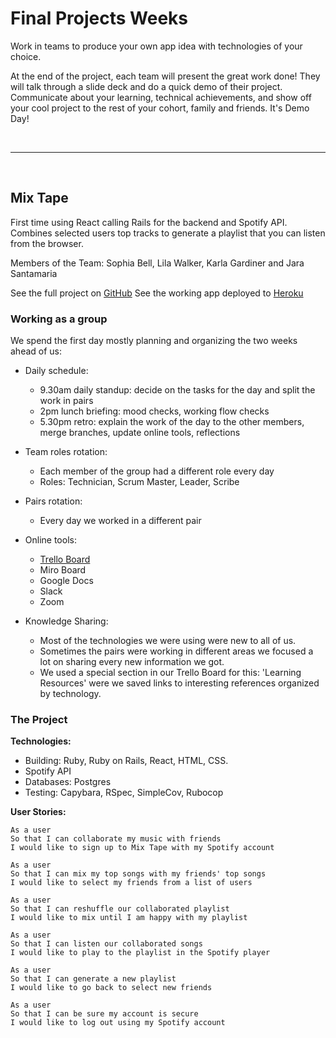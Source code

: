 # Final Projects Weeks

Work in teams to produce your own app idea with technologies of your choice.

At the end of the project, each team will present the great work done! They will talk through a slide deck and do a quick demo of their project. Communicate about your learning, technical achievements, and show off your cool project to the rest of your cohort, family and friends. It's Demo Day!

<br>

***

<br>

## Mix Tape

First time using React calling Rails for the backend and Spotify API. Combines selected users top tracks to generate a playlist that you can listen from the browser.

Members of the Team: Sophia Bell, Lila Walker, Karla Gardiner and Jara Santamaria

See the full project on [GitHub](https://github.com/jarasmar/mix-tape)
See the working app deployed to [Heroku](https://mix-tape-makers.herokuapp.com/signin)

### Working as a group

We spend the first day mostly planning and organizing the two weeks ahead of us:

- Daily schedule:
  - 9.30am daily standup: decide on the tasks for the day and split the work in pairs
  - 2pm lunch briefing: mood checks, working flow checks
  - 5.30pm retro: explain the work of the day to the other members, merge branches, update online tools, reflections
  
- Team roles rotation:
  - Each member of the group had a different role every day
  - Roles: Technician, Scrum Master, Leader, Scribe
  
- Pairs rotation:
  - Every day we worked in a different pair
  
- Online tools:
  - [Trello Board](https://trello.com/b/cjZHXYTp/mix-tape-final-project)
  - Miro Board
  - Google Docs
  - Slack
  - Zoom

- Knowledge Sharing:
  - Most of the technologies we were using were new to all of us. 
  - Sometimes the pairs were working in different areas we focused a lot on sharing every new information we got. 
  - We used a special section in our Trello Board for this: 'Learning Resources' were we saved links to interesting references organized by technology.


### The Project

**Technologies:** 
- Building: Ruby, Ruby on Rails, React, HTML, CSS.
- Spotify API
- Databases: Postgres
- Testing: Capybara, RSpec, SimpleCov, Rubocop

**User Stories:**

```
As a user
So that I can collaborate my music with friends
I would like to sign up to Mix Tape with my Spotify account

As a user
So that I can mix my top songs with my friends' top songs
I would like to select my friends from a list of users

As a user
So that I can reshuffle our collaborated playlist
I would like to mix until I am happy with my playlist

As a user
So that I can listen our collaborated songs
I would like to play to the playlist in the Spotify player

As a user
So that I can generate a new playlist
I would like to go back to select new friends

As a user
So that I can be sure my account is secure
I would like to log out using my Spotify account
```

<br>
